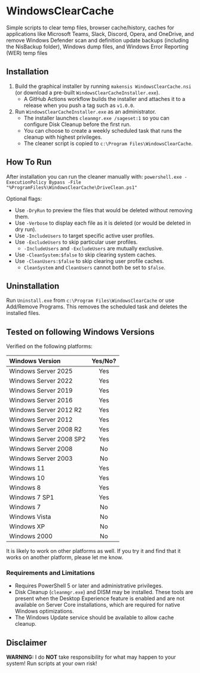 # WindowsClearCache

Simple scripts to clear temp files, browser cache/history, caches for applications like Microsoft Teams, Slack, Discord, Opera,
and OneDrive, and remove Windows Defender scan and definition update backups (including the NisBackup folder), Windows dump files, and Windows Error Reporting (WER) temp files

## Installation

1) Build the graphical installer by running `makensis WindowsClearCache.nsi` (or download a pre-built `WindowsClearCacheInstaller.exe`).
   - A GitHub Actions workflow builds the installer and attaches it to a release when you push a tag such as `v1.0.0`.
2) Run `WindowsClearCacheInstaller.exe` as an administrator.
   - The installer launches `cleanmgr.exe /sageset:1` so you can configure Disk Cleanup before the first run.
   - You can choose to create a weekly scheduled task that runs the cleanup with highest privileges.
   - The cleaner script is copied to `c:\Program Files\WindowsClearCache`.

## How To Run

After installation you can run the cleaner manually with:
`powershell.exe -ExecutionPolicy Bypass -File "%ProgramFiles%\WindowsClearCache\DriveClean.ps1"`

Optional flags:

- Use `-DryRun` to preview the files that would be deleted without removing them.
- Use `-Verbose` to display each file as it is deleted (or would be deleted in dry run).
- Use `-IncludeUsers` to target specific active user profiles.
- Use `-ExcludeUsers` to skip particular user profiles.
  - `-IncludeUsers` and `-ExcludeUsers` are mutually exclusive.
- Use `-CleanSystem:$false` to skip clearing system caches.
- Use `-CleanUsers:$false` to skip clearing user profile caches.
  - `CleanSystem` and `CleanUsers` cannot both be set to `$false`.

## Uninstallation

Run `Uninstall.exe` from `c:\Program Files\WindowsClearCache` or use Add/Remove Programs. This removes the scheduled task and deletes the installed files.

## Tested on following Windows Versions

Verified on the following platforms:

|Windows Version         |Yes/No?|
|:-----------------------|:-----:|
| Windows Server 2025    | Yes   |
| Windows Server 2022    | Yes   |
| Windows Server 2019    | Yes   |
| Windows Server 2016    | Yes   |
| Windows Server 2012 R2 | Yes   |
| Windows Server 2012    | Yes   |
| Windows Server 2008 R2 | Yes   |
| Windows Server 2008 SP2| Yes   |
| Windows Server 2008    | No    |
| Windows Server 2003    | No    |
| Windows 11             | Yes   |
| Windows 10             | Yes   |
| Windows 8              | Yes   |
| Windows 7 SP1          | Yes   |
| Windows 7              | No    |
| Windows Vista          | No    |
| Windows XP             | No    |
| Windows 2000           | No    |

It is likely to work on other platforms as well. If you try it and find that it works on another platform, please let me know.

### Requirements and Limitations

- Requires PowerShell 5 or later and administrative privileges.
- Disk Cleanup (`cleanmgr.exe`) and DISM may be installed. These tools are present when the Desktop Experience feature is enabled and are not available on Server Core installations, which are required for native Windows optimizations.
- The Windows Update service should be available to allow cache cleanup.

## Disclaimer

**WARNING:** I do **NOT** take responsibility for what may happen to your system! Run scripts at your own risk!
